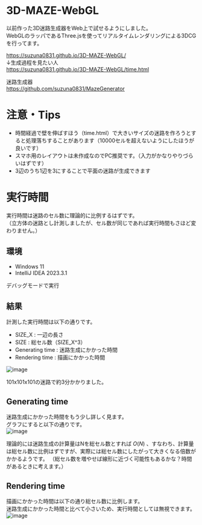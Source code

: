 # 3D-MAZE-WebGL
以前作った3D迷路生成器をWeb上で試せるようにしました。  
WebGLのラッパであるThree.jsを使ってリアルタイムレンダリングによる3DCGを行ってます。
  
https://suzuna0831.github.io/3D-MAZE-WebGL/  
↓生成過程を見たい人  
https://suzuna0831.github.io/3D-MAZE-WebGL/time.html
  
   
迷路生成器  
https://github.com/suzuna0831/MazeGenerator

# 注意・Tips
- 時間経過で壁を伸ばすほう（time.html）で大きいサイズの迷路を作ろうとすると処理落ちすることがあります（10000セルを超えないようにしたほうが良いです）
- スマホ用のレイアウトは未作成なのでPC推奨です。（入力がかなりやりづらいはずです）
- 3辺のうち1辺を3にすることで平面の迷路が生成できます

# 実行時間

実行時間は迷路のセル数に理論的に比例するはずです。  
（立方体の迷路とし計測しましたが、セル数が同じであれば実行時間もさほど変わりません。）  

## 環境

- Windows 11
- IntelliJ IDEA 2023.3.1  


デバッグモードで実行

## 結果

計測した実行時間は以下の通りです。  

- SIZE_X : 一辺の長さ
- SIZE : 総セル数（SIZE_X^3）
- Generating time : 迷路生成にかかった時間
- Rendering time : 描画にかかった時間

![image](https://user-images.githubusercontent.com/75174022/215410313-8c70607e-b668-4d01-ba18-3aa492185880.png)

101x101x101の迷路で約3分かかりました。

## Generating time
迷路生成にかかった時間をもう少し詳しく見ます。  
グラフにすると以下の通りです。  
![image](https://user-images.githubusercontent.com/75174022/215411871-872f6246-f4a5-4f6e-b8a2-5569ff5dee51.png)
  
理論的には迷路生成の計算量はNを総セル数とすれば $O(N)$ 、すなわち、計算量は総セル数に比例はずですが、実際には総セル数にしたがって大きくなる倍数がかかるようです。
（総セル数を増やせば線形に近づく可能性もあるかな？時間があるときに考えます。）  

## Rendering time
描画にかかった時間は以下の通り総セル数に比例します。  
迷路生成にかかった時間と比べて小さいため、実行時間としては無視できます。
![image](https://user-images.githubusercontent.com/75174022/215414561-bd3ed0db-0e53-4be0-959e-c9f213ced54b.png)
